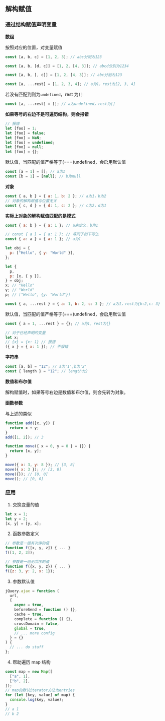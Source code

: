 ## 解构赋值

### 通过结构赋值声明变量

**数组**

按照对应的位置，对变量赋值

```js
const [a, b, c] = [1, 2, 3]; // abc分别为123
```

```js
const [a, b, [d, c]] = [1, 2, [4, 3]]; // abcd分别为1234
```

```js
const [a, b, [, c]] = [1, 2, [4, 3]]; // abc分别为123
```

```js
const [a, ...rest] = [1, 2, 3, 4]; // a为1，rest为[2, 3, 4]
```

若没有匹配到则为`undefined`，rest 为`[]`

```js
const [a, ...rest] = []; // a为undefined，rest为[]
```

**如果等号的右边不是可遍历结构，则会报错**

```js
// 报错
let [foo] = 1;
let [foo] = false;
let [foo] = NaN;
let [foo] = undefined;
let [foo] = null;
let [foo] = {};
```

默认值，当匹配的值严格等于(===)undefined，会启用默认值

```js
const [a = 1] = []; // a为1
const [b = 1] = [null]; // b为null
```

**对象**

```js
const { a, b } = { a: 1, b: 2 }; // a为1，b为2
// 对象的解构赋值与位置无关
const { c, d } = { d: 1, c: 2 }; // c为2，d为1
```

**实际上对象的解构赋值匹配的是模式**

```js
const { a: b } = { a: 1 }; // a未定义，b为1
```

```js
// const { a } = { a: 1 }; // 等同于如下写法
const { a: a } = { a: 1 }; // a为1
```

```js
let obj = {
  p: ["Hello", { y: "World" }],
};

let {
  p,
  p: [x, { y }],
} = obj;
x; // "Hello"
y; // "World"
p; // ["Hello", {y: "World"}]
```

```js
const { a, ...rest } = { a: 1, b: 2, c: 3 }; // a为1，rest为{b:2,c: 3}
```

默认值，当匹配的值严格等于(===)undefined，会启用默认值

```js
const { a = 1, ...rest } = {}; // a为1，rest为{}
```

```js
// 对于已经声明的变量
let x;
// {x} = {x: 1} // 报错
({ x } = { x: 1 }); // 不报错
```

**字符串**

```js
const [a, b] = "12"; // a为'1',b为'2'
const { length } = "12"; // length为2
```

**数值和布尔值**

解构赋值时，如果等号右边是数值和布尔值，则会先转为对象。

**函数参数**

与上述的类似

```js
function add([x, y]) {
  return x + y;
}
add([1, 2]); // 3
```

```js
function move({ x = 0, y = 0 } = {}) {
  return [x, y];
}

move({ x: 3, y: 8 }); // [3, 8]
move({ x: 3 }); // [3, 0]
move({}); // [0, 0]
move(); // [0, 0]
```

### 应用

1. 交换变量的值

```js
let x = 1;
let y = 2;
[x, y] = [y, x];
```

2. 函数参数定义

```js
// 参数是一组有次序的值
function f([x, y, z]) { ... }
f([1, 2, 3]);

// 参数是一组无次序的值
function f({x, y, z}) { ... }
f({z: 3, y: 2, x: 1});
```

3. 参数默认值

```js
jQuery.ajax = function (
  url,
  {
    async = true,
    beforeSend = function () {},
    cache = true,
    complete = function () {},
    crossDomain = false,
    global = true,
    // ... more config
  } = {}
) {
  // ... do stuff
};
```

4. 帮助遍历 map 结构

```js
const map = new Map([
  ["a", 1],
  ["b", 2],
]);
// map的默认iterator方法为entries
for (let [key, value] of map) {
  console.log(key, value);
}
// a 1
// b 2
```
